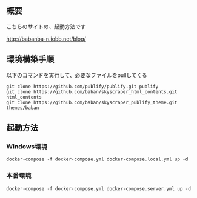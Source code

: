 ## 概要

こちらのサイトの、起動方法です

http://babanba-n.iobb.net/blog/

## 環境構築手順

以下のコマンドを実行して、必要なファイルをpullしてくる

```
git clone https://github.com/publify/publify.git publify
git clone https://github.com/baban/skyscraper_html_contents.git html_contents 
git clone https://github.com/baban/skyscraper_publify_theme.git themes/baban
```

## 起動方法

### Windows環境

```
docker-compose -f docker-compose.yml docker-compose.local.yml up -d
```

### 本番環境

```
docker-compose -f docker-compose.yml docker-compose.server.yml up -d
```
